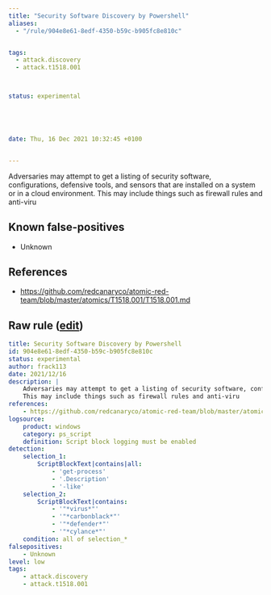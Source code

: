 ```yaml
---
title: "Security Software Discovery by Powershell"
aliases:
  - "/rule/904e8e61-8edf-4350-b59c-b905fc8e810c"


tags:
  - attack.discovery
  - attack.t1518.001



status: experimental





date: Thu, 16 Dec 2021 10:32:45 +0100


---
```


Adversaries may attempt to get a listing of security software, configurations, defensive tools, and sensors that are installed on a system or in a cloud environment.
This may include things such as firewall rules and anti-viru


<!--more-->


## Known false-positives

* Unknown



## References

* https://github.com/redcanaryco/atomic-red-team/blob/master/atomics/T1518.001/T1518.001.md


## Raw rule ([edit](https://github.com/SigmaHQ/sigma/edit/master/rules/windows/powershell/powershell_script/posh_ps_security_software_discovery.yml))
```yaml
title: Security Software Discovery by Powershell
id: 904e8e61-8edf-4350-b59c-b905fc8e810c
status: experimental
author: frack113
date: 2021/12/16
description: |
    Adversaries may attempt to get a listing of security software, configurations, defensive tools, and sensors that are installed on a system or in a cloud environment.
    This may include things such as firewall rules and anti-viru
references:
    - https://github.com/redcanaryco/atomic-red-team/blob/master/atomics/T1518.001/T1518.001.md
logsource:
    product: windows
    category: ps_script
    definition: Script block logging must be enabled
detection:
    selection_1:
        ScriptBlockText|contains|all:
            - 'get-process'
            - '.Description'
            - '-like'
    selection_2:
        ScriptBlockText|contains:
            - '"*virus*"'
            - '"*carbonblack*"'
            - '"*defender*"'
            - '"*cylance*"'
    condition: all of selection_*
falsepositives:
    - Unknown
level: low
tags:
    - attack.discovery
    - attack.t1518.001


```
